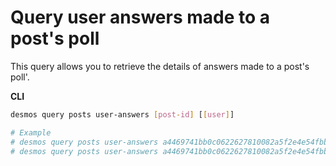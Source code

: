 # Query user answers made to a post's poll
This query allows you to retrieve the details of answers made to a post's poll'. 

**CLI**
 ```bash
desmos query posts user-answers [post-id] [[user]]

# Example
# desmos query posts user-answers a4469741bb0c0622627810082a5f2e4e54fbbb888f25a4771a5eebc697d30cfc
# desmos query posts user-answers a4469741bb0c0622627810082a5f2e4e54fbbb888f25a4771a5eebc697d30cfc cosmos1lhhkerae9cu3fa442vt50t32grlajun5lmrv3g
```